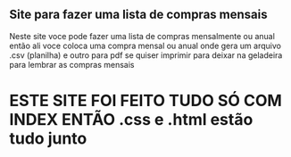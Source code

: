 <h2>Site para fazer uma lista de compras mensais</h2>
<a>Neste site voce pode fazer uma lista de compras mensalmente ou anual então ali voce coloca uma compra mensal ou anual onde gera um arquivo .csv (planilha) e outro para pdf se quiser imprimir para deixar na geladeira para lembrar as compras mensais</a>
<h1><strong>ESTE SITE FOI FEITO TUDO SÓ COM INDEX ENTÃO .css e .html estão tudo junto</strong></h1>

